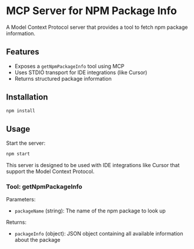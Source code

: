 # MCP Server for NPM Package Info

A Model Context Protocol server that provides a tool to fetch npm package information.

## Features

- Exposes a `getNpmPackageInfo` tool using MCP
- Uses STDIO transport for IDE integrations (like Cursor)
- Returns structured package information

## Installation

```bash
npm install
```

## Usage

Start the server:

```bash
npm start
```

This server is designed to be used with IDE integrations like Cursor that support the Model Context Protocol.

### Tool: getNpmPackageInfo

Parameters:
- `packageName` (string): The name of the npm package to look up

Returns:
- `packageInfo` (object): JSON object containing all available information about the package
